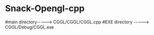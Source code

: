 # Snack-Opengl-cpp
#main directory-----> CGGL/CGGL/CGGL.cpp
#EXE directory -----> CGGL/Debug/CGGL.exe
